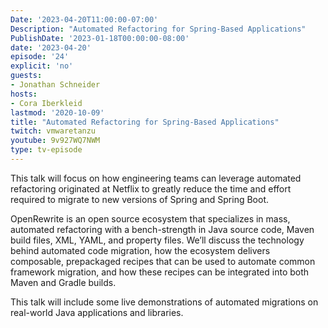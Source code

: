 ```yaml
---
Date: '2023-04-20T11:00:00-07:00'
Description: "Automated Refactoring for Spring-Based Applications"
PublishDate: '2023-01-18T00:00:00-08:00'
date: '2023-04-20'
episode: '24'
explicit: 'no'
guests:
- Jonathan Schneider
hosts:
- Cora Iberkleid
lastmod: '2020-10-09'
title: "Automated Refactoring for Spring-Based Applications"
twitch: vmwaretanzu
youtube: 9v927WQ7NWM
type: tv-episode
---
```


This talk will focus on how engineering teams can leverage automated refactoring originated at Netflix to greatly reduce the time and effort required to migrate to new versions of Spring and Spring Boot.

OpenRewrite is an open source ecosystem that specializes in mass, automated refactoring with a bench-strength in Java source code, Maven build files, XML, YAML, and property files. We’ll discuss the technology behind automated code migration, how the ecosystem delivers composable, prepackaged recipes that can be used to automate common framework migration, and how these recipes can be integrated into both Maven and Gradle builds.

This talk will include some live demonstrations of automated migrations on real-world Java applications and libraries.
